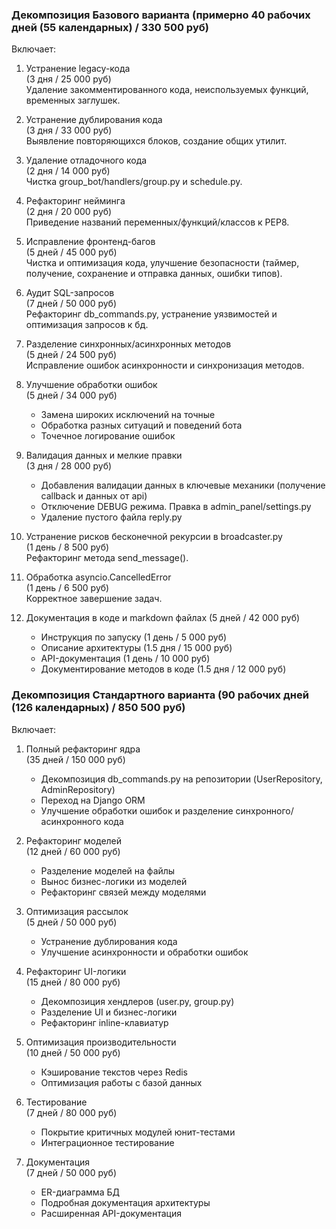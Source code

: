 ### Декомпозиция Базового варианта (примерно 40 рабочих дней (55 календарных) / 330 500 руб)

Включает:

1. Устранение legacy-кода  
   (3 дня / 25 000 руб)  
   Удаление закомментированного кода, неиспользуемых функций, временных заглушек.

2. Устранение дублирования кода  
   (3 дня / 33 000 руб)  
   Выявление повторяющихся блоков, создание общих утилит.

5. Удаление отладочного кода  
   (2 дня / 14 000 руб)  
   Чистка group_bot/handlers/group.py и schedule.py.

4. Рефакторинг нейминга  
   (2 дня / 20 000 руб)  
   Приведение названий переменных/функций/классов к PEP8.

5. Исправление фронтенд-багов  
   (5 дней / 45 000 руб)  
   Чистка и оптимизация кода, улучшение безопасности (таймер, получение, сохранение и отправка данных, ошибки типов).

6. Аудит SQL-запросов  
   (7 дней / 50 000 руб)  
   Рефакторинг db_commands.py, устранение уязвимостей и оптимизация запросов к бд.

7. Разделение синхронных/асинхронных методов  
   (5 дней / 24 500 руб)  
   Исправление ошибок асинхронности и синхронизация методов.

8. Улучшение обработки ошибок  
    (5 дней / 34 000 руб)  
    - Замена широких исключений на точные
    - Обработка разных ситуаций и поведений бота
    - Точечное логирование ошибок

9. Валидация данных и мелкие правки  
    (3 дня / 28 000 руб)
    - Добавления валидации данных в ключевые механики (получение callback и данных от api)
    - Отключение DEBUG режима. Правка в admin_panel/settings.py
    - Удаление пустого файла reply.py

10. Устранение рисков бесконечной рекурсии в broadcaster.py  
    (1 день / 8 500 руб)  
    Рефакторинг метода send_message().

11. Обработка asyncio.CancelledError  
    (1 день / 6 500 руб)  
    Корректное завершение задач.

12. Документация в коде и markdown файлах
    (5 дней / 42 000 руб)  
    - Инструкция по запуску (1 день / 5 000 руб)  
    - Описание архитектуры (1.5 дня / 15 000 руб)  
    - API-документация (1 день / 10 000 руб)  
    - Документирование методов в коде (1.5 дня / 12 000 руб)

### Декомпозиция Стандартного варианта (90 рабочих дней (126 календарных) / 850 500 руб)

Включает:

1. Полный рефакторинг ядра  
   (35 дней / 150 000 руб)  
   - Декомпозиция db_commands.py на репозитории (UserRepository, AdminRepository)
   - Переход на Django ORM
   - Улучшение обработки ошибок и разделение синхронного/асинхронного кода

2. Рефакторинг моделей  
   (12 дней / 60 000 руб)  
   - Разделение моделей на файлы 
   - Вынос бизнес-логики из моделей
   - Рефакторинг связей между моделями

3. Оптимизация рассылок  
   (5 дней / 50 000 руб)  
   - Устранение дублирования кода
   - Улучшение асинхронности и обработки ошибок

4. Рефакторинг UI-логики  
   (15 дней / 80 000 руб)  
   - Декомпозиция хендлеров (user.py, group.py)
   - Разделение UI и бизнес-логики
   - Рефакторинг inline-клавиатур

5. Оптимизация производительности  
   (10 дней / 50 000 руб)  
   - Кэширование текстов через Redis
   - Оптимизация работы с базой данных

6. Тестирование  
   (7 дней / 80 000 руб)  
   - Покрытие критичных модулей юнит-тестами
   - Интеграционное тестирование

7. Документация  
   (7 дней / 50 000 руб)  
   - ER-диаграмма БД
   - Подробная документация архитектуры
   - Расширенная API-документация
